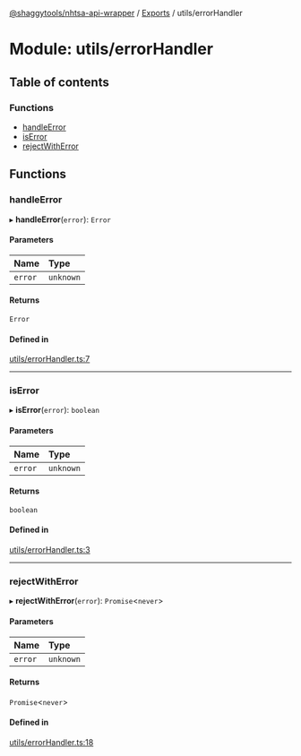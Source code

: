 [@shaggytools/nhtsa-api-wrapper](../README.md) / [Exports](../modules.md) / utils/errorHandler

# Module: utils/errorHandler

## Table of contents

### Functions

- [handleError](utils_errorHandler.md#handleerror)
- [isError](utils_errorHandler.md#iserror)
- [rejectWithError](utils_errorHandler.md#rejectwitherror)

## Functions

### handleError

▸ **handleError**(`error`): `Error`

#### Parameters

| Name | Type |
| :------ | :------ |
| `error` | `unknown` |

#### Returns

`Error`

#### Defined in

[utils/errorHandler.ts:7](https://github.com/ShaggyTech/nhtsa-api-wrapper/blob/e851323/packages/lib/src/utils/errorHandler.ts#L7)

___

### isError

▸ **isError**(`error`): `boolean`

#### Parameters

| Name | Type |
| :------ | :------ |
| `error` | `unknown` |

#### Returns

`boolean`

#### Defined in

[utils/errorHandler.ts:3](https://github.com/ShaggyTech/nhtsa-api-wrapper/blob/e851323/packages/lib/src/utils/errorHandler.ts#L3)

___

### rejectWithError

▸ **rejectWithError**(`error`): `Promise`<`never`\>

#### Parameters

| Name | Type |
| :------ | :------ |
| `error` | `unknown` |

#### Returns

`Promise`<`never`\>

#### Defined in

[utils/errorHandler.ts:18](https://github.com/ShaggyTech/nhtsa-api-wrapper/blob/e851323/packages/lib/src/utils/errorHandler.ts#L18)
